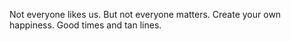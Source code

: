 Not everyone likes us. But not everyone matters.
Create your own happiness.
Good times and tan lines.

